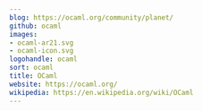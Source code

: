 ```yaml
---
blog: https://ocaml.org/community/planet/
github: ocaml
images:
- ocaml-ar21.svg
- ocaml-icon.svg
logohandle: ocaml
sort: ocaml
title: OCaml
website: https://ocaml.org/
wikipedia: https://en.wikipedia.org/wiki/OCaml
---
```

